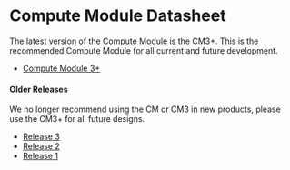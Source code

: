# Compute Module Datasheet

The latest version of the Compute Module is the CM3+. This is the recommended Compute Module for all current and future development. 

* [Compute Module 3+](datasheets/rpi_DATA_CM3plus_1p0.pdf)


#### Older Releases 

We no longer recommend using the CM or CM3 in new products, please use the CM3+ for all future designs. 

* [Release 3](datasheets/rpi_DATA_CM_3p0.pdf)
* [Release 2](datasheets/rpi_DATA_CM_2p0.pdf)
* [Release 1](datasheets/rpi_DATA_CM_1p0.pdf)
